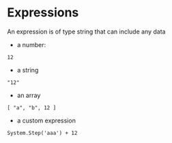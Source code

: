 # Expressions
An expression is of type string that can include any data

- a number:

`12`

- a string

`"12"`

- an array

`[ "a", "b", 12 ]`

- a custom expression

`System.Step('aaa') + 12`